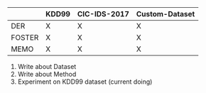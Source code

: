 

||KDD99|CIC-IDS-2017|Custom-Dataset|
|---|---|---|---|
|DER|X|X|X|
|FOSTER|X|X|X|
|MEMO|X|X|X|


1. Write about Dataset
2. Write about Method
3. Experiment on KDD99 dataset (current doing)

